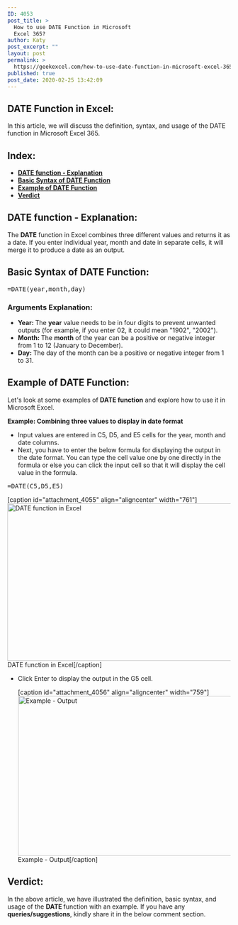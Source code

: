 ```yaml
---
ID: 4053
post_title: >
  How to use DATE Function in Microsoft
  Excel 365?
author: Katy
post_excerpt: ""
layout: post
permalink: >
  https://geekexcel.com/how-to-use-date-function-in-microsoft-excel-365/
published: true
post_date: 2020-02-25 13:42:09
---
```

<h2>DATE Function in Excel:</h2>
In this article, we will discuss the definition, syntax, and usage of the DATE function in Microsoft Excel 365.
<h2>Index:</h2>
<ul>
 	<li><a href="#date-1"><strong>DATE function - Explanation</strong></a></li>
 	<li><a href="#date-2"><strong>Basic Syntax of DATE Function</strong></a></li>
 	<li><a href="#date-3"><strong>Example of DATE Function</strong></a></li>
 	<li><a href="#date-4"><strong>Verdict</strong></a></li>
</ul>
<h2 id="date-1"><strong>DATE function - Explanation:</strong></h2>
The <strong>DATE</strong> function in Excel combines three different values and returns it as a date. If you enter individual year, month and date in separate cells, it will merge it to produce a date as an output.
<h2 id="date-2"><strong>Basic Syntax of DATE Function:</strong></h2>
<pre>=DATE(year,month,day)</pre>
<h3><strong>Arguments Explanation:</strong></h3>
<ul>
 	<li><strong>Year: </strong>The <strong>year</strong> value needs to be in four digits to prevent unwanted outputs (for example, if you enter 02, it could mean "1902", "2002").</li>
 	<li><strong>Month: </strong>The <strong>month</strong> of the year can be a positive or negative integer from 1 to 12 (January to December).</li>
 	<li><strong>Day: </strong>The day of the month can be a positive or negative integer from 1 to 31.</li>
</ul>
<h2 id="date-3"><strong>Example of DATE Function:</strong></h2>
Let's look at some examples of <b>DATE function</b> and explore how to use it in Microsoft Excel.

<strong>Example: Combining three values to display in date format </strong>
<ul>
 	<li>Input values are entered in C5, D5, and E5 cells for the year, month and date columns.</li>
 	<li>Next, you have to enter the below formula for displaying the output in the date format. You can type the cell value one by one directly in the formula or else you can click the input cell so that it will display the cell value in the formula.</li>
</ul>
<pre>=DATE(C5,D5,E5)</pre>
[caption id="attachment_4055" align="aligncenter" width="761"]<img class="size-full wp-image-4055" src="https://geekexcel.com/wp-content/uploads/2020/02/date-formula.png" alt="DATE function in Excel" width="761" height="355" /> DATE function in Excel[/caption]
<ul>
 	<li>Click Enter to display the output in the G5 cell.

[caption id="attachment_4056" align="aligncenter" width="759"]<img class="wp-image-4056 size-full" src="https://geekexcel.com/wp-content/uploads/2020/02/date-output.png" alt="Example - Output" width="759" height="360" /> Example - Output[/caption]</li>
</ul>
<h2 id="date-4"><strong>Verdict:</strong></h2>
In the above article, we have illustrated the definition, basic syntax, and usage of the <b>DATE </b>function with an example. If you have any <strong>queries/suggestions</strong>, kindly share it in the below comment section.